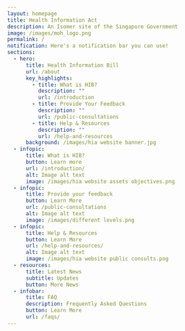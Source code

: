 ```yaml
---
layout: homepage
title: Health Information Act
description: An Isomer site of the Singapore Government
image: /images/moh_logo.png
permalink: /
notification: Here's a notification bar you can use!
sections:
  - hero:
      title: Health Information Bill
      url: /about
      key_highlights:
        - title: What is HIB?
          description: ""
          url: /introduction
        - title: Provide Your Feedback
          description: ""
          url: /public-consultations
        - title: Help & Resources
          description: ""
          url: /help-and-resources
      background: /images/hia website banner.jpg
  - infopic:
      title: What is HIB?
      button: Learn more
      url: /introduction/
      alt: Image alt text
      image: /images/hia website assets objectives.png
  - infopic:
      title: Provide your feedback
      button: Learn More
      url: /public-consultations
      alt: Image alt text
      image: /images/different levels.png
  - infopic:
      title: Help & Resources
      button: Learn More
      url: /help-and-resources/
      alt: Image alt text
      image: /images/hia website public consults.png
  - resources:
      title: Latest News
      subtitle: Updates
      button: More News
  - infobar:
      title: FAQ
      description: Frequently Asked Questions
      button: Learn More
      url: /faqs/
---
```

